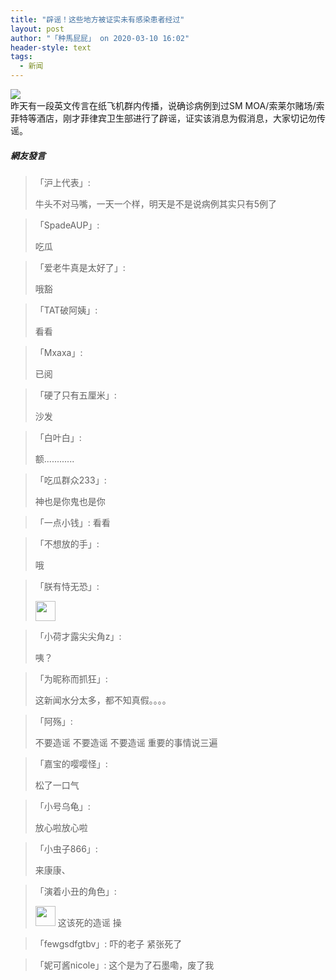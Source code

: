```yaml
---
title: "辟谣！这些地方被证实未有感染患者经过"
layout: post
author: "「种馬屁屁」 on 2020-03-10 16:02"
header-style: text
tags:
  - 新闻
---
```


<img src="http://images.feileyuan.com/images/ueditor/2020031016010000541443.png">
<br>
昨天有一段英文传言在纸飞机群内传播，说确诊病例到过SM MOA/索莱尔赌场/索菲特等酒店，刚才菲律宾卫生部进行了辟谣，证实该消息为假消息，大家切记勿传谣。<input type="hidden" value="菲乐园提供">

##### 網友發言 
> 「沪上代表」:
> <p>牛头不对马嘴，一天一个样，明天是不是说病例其实只有5例了</p>

> 「SpadeAUP」:
> <p>吃瓜</p>

> 「爱老牛真是太好了」:
> <p>哦豁</p>

> 「TAT破阿姨」:
> <p>看看</p>

> 「Mxaxa」:
> <p>已阅</p>

> 「硬了只有五厘米」:
> <p>沙发</p>

> 「白叶白」:
> <p>额............</p>

> 「吃瓜群众233」:
> <p>神也是你鬼也是你</p>

> 「一点小钱」:
> 看看

> 「不想放的手」:
> <p>哦</p>

> 「朕有恃无恐」:
> <p><img src="http://images.feileyuan.com/images/ueditor/dialogs/emotion/images/default/df_027.gif" width="32" height="32"></p>

> 「小荷才露尖尖角z」:
> <p>咦？</p>

> 「为昵称而抓狂」:
> <p>这新闻水分太多，都不知真假。。。。</p>

> 「阿殇」:
> <p>不要造谣&nbsp;不要造谣&nbsp;不要造谣 重要的事情说三遍</p>

> 「嘉宝的嘤嘤怪」:
> <p>松了一口气</p>

> 「小号乌龟」:
> <p>放心啦放心啦</p>

> 「小虫子866」:
> <p>来康康、</p>

> 「演着小丑的角色」:
> <p><img src="http://images.feileyuan.com/images/ueditor/dialogs/emotion/images/default/df_004.gif" width="32" height="32"> 这该死的造谣 操</p>

> 「fewgsdfgtbv」:
> 吓的老子 紧张死了&nbsp;

> 「妮可酱nicole」:
> 这个是为了石墨嘞，废了我


